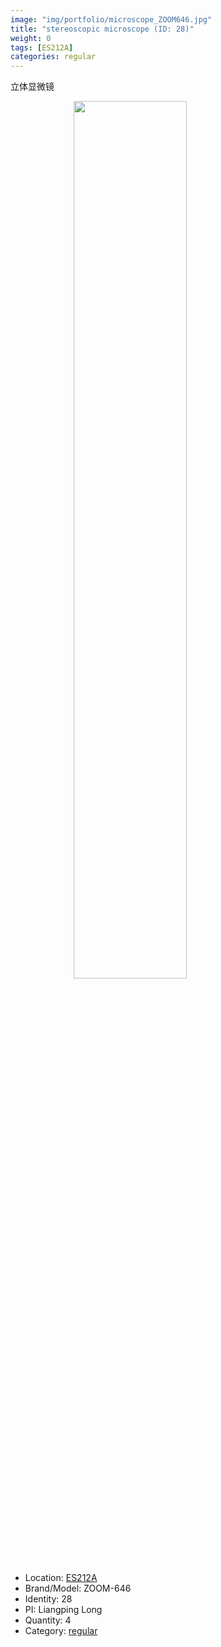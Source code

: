 ```yaml
---
image: "img/portfolio/microscope_ZOOM646.jpg"
title: "stereoscopic microscope (ID: 28)"
weight: 0
tags: [ES212A]
categories: regular
---
```


立体显微镜

<!--more-->

<img src="../../img/portfolio/microscope_ZOOM646.jpg" width="60%" style="display: block; margin: auto;">

- Location: [ES212A](../../tags/es212a)
- Brand/Model: ZOOM-646
- Identity: 28
- PI: Liangping Long
- Quantity: 4
- Category: [regular](../../categories/regular)






